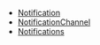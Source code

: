 * [Notification](/API/Notification/Notification/README.md)
* [NotificationChannel](/API/Notification/NotificationChannel/README.md)
* [Notifications](/API/Notification/Notifications/README.md)
